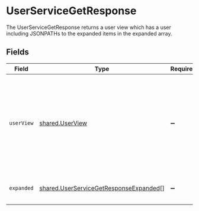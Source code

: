 # UserServiceGetResponse

The UserServiceGetResponse returns a user view which has a user including JSONPATHs to the expanded items in the expanded array.


## Fields

| Field                                                                                                               | Type                                                                                                                | Required                                                                                                            | Description                                                                                                         |
| ------------------------------------------------------------------------------------------------------------------- | ------------------------------------------------------------------------------------------------------------------- | ------------------------------------------------------------------------------------------------------------------- | ------------------------------------------------------------------------------------------------------------------- |
| `userView`                                                                                                          | [shared.UserView](../../../sdk/models/shared/userview.md)                                                           | :heavy_minus_sign:                                                                                                  | The UserView object provides a user response object, as well as JSONPATHs to related objects provided by expanders. |
| `expanded`                                                                                                          | [shared.UserServiceGetResponseExpanded](../../../sdk/models/shared/userservicegetresponseexpanded.md)[]             | :heavy_minus_sign:                                                                                                  | List of serialized related objects.                                                                                 |